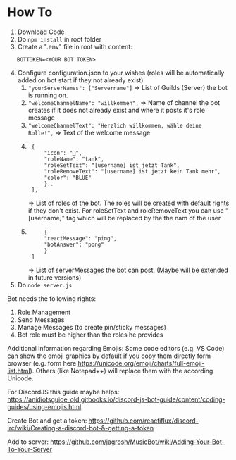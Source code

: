# How To

1.  Download Code
2.  Do ```npm install``` in root folder
3.  Create a ".env" file in root with content:

```
   BOTTOKEN=<YOUR BOT TOKEN>
```

4.  Configure configuration.json to your wishes (roles will be automatically added on bot start if they not already exist)
    1. ```"yourServerNames": ["Servername"]``` => List of Guilds (Server) the bot is running on.
    2. ```"welcomeChannelName": "willkommen",``` => Name of channel the bot creates if it does not already exist and where it posts it's role message
    3. ```"welcomeChannelText": "Herzlich willkommen, wähle deine Rolle!",``` => Text of the welcome message 
    4. ```"roles": [
        {
            "icon": "🤠",
            "roleName": "tank",
            "roleSetText": "[username] ist jetzt Tank",
            "roleRemoveText": "[username] ist jetzt kein Tank mehr",
            "color": "BLUE"
            }..
        ],
        ``` 
        => List of roles of the bot. The roles will be created with default rights if they don't exist. For roleSetText and roleRemoveText you can use "[username]" tag which will be replaced by the the nam of the user
    5. ```"serverMessages": [
            {
            "reactMessage": "ping",
            "botAnswer": "pong"
            }
        ]
        ```
        => List of serverMessages the bot can post. (Maybe will be extended in future versions)
5.  Do ```node server.js```

Bot needs the following rights:

1.  Role Management
2.  Send Messages
3.  Manage Messages (to create pin/sticky messages)
4.  Bot role must be higher than the roles he provides

Additional information regarding Emojis:
Some code editors (e.g. VS Code) can show the emoji graphics by default if you copy them directly form browser (e.g. form here https://unicode.org/emoji/charts/full-emoji-list.html).
Others (like Notepad++) will replace them with the according Unicode.

For DiscordJS this guide maybe helps:
https://anidiotsguide_old.gitbooks.io/discord-js-bot-guide/content/coding-guides/using-emojis.html

Create Bot and get a token:
https://github.com/reactiflux/discord-irc/wiki/Creating-a-discord-bot-&-getting-a-token

Add to server:
https://github.com/jagrosh/MusicBot/wiki/Adding-Your-Bot-To-Your-Server
